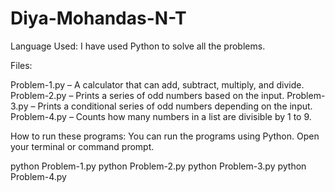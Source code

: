 # Diya-Mohandas-N-T

Language Used:
I have used Python  to solve all the problems.

Files:

Problem-1.py – A calculator that can add, subtract, multiply, and divide.
Problem-2.py – Prints a series of odd numbers based on the input.
Problem-3.py – Prints a conditional series of odd numbers depending on the input.
Problem-4.py – Counts how many numbers in a list are divisible by 1 to 9.

How to run these programs:
You can run the programs using Python.
Open your terminal or command prompt.

python Problem-1.py
python Problem-2.py
python Problem-3.py
python Problem-4.py
